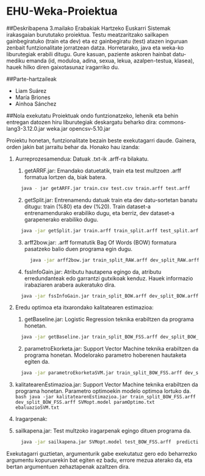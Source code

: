 # EHU-Weka-Proiektua

##Deskribapena
3.mailako Erabakiak Hartzeko Euskarri Sistemak irakasgaian burututako proiektua. Testu meatzaritzako sailkapen gainbegiratuko (train eta dev) eta ez gainbegiratu (test) atazen inguruan zenbait funtzionalitate jorratzean datza.
Horretarako, java eta weka-ko liburutegiak erabili ditugu. Gure kasuan, paziente askoren hainbat datu-mediku emanda (id, moduloa, adina, sexua, lekua, azalpen-testua, klasea), hauek hilko diren gaixotasunaz iragarriko du. 


##Parte-hartzaileak
- Liam Suárez
- María Briones
- Ainhoa Sánchez


##Nola exekutatu
Proiektuak ondo funtzionatzeko, lehenik eta behin entregan datozen hiru liburutegiak deskargatu beharko dira:
commons-lang3-3.12.0.jar
weka.jar
opencsv-5.10.jar

Proiektu honetan, funtzionalitate bezain beste exekutagarri daude. Gainera, orden jakin bat jarraitu behar da. Honako hau izanda:

1. Aurreprozesamendua: Datuak .txt-ik .arff-ra bilakatu.

   1. getARRF.jar: Emandako datuetatik, train eta test multzoen .arff formatua lortzen da, biak batera.
    ```bash
      java - jar getARFF.jar train.csv test.csv train.arff test.arff
     ```
    
   2. getSplit.jar: Entrenamendu datuak train eta dev datu-sortetan banatu ditugu: train (%80) eta dev (%20). Train dataset-a entrenamendurako erabiliko dugu, eta berriz, dev dataset-a garapenerako erabiliko dugu.
    ```bash
      java -jar getSplit.jar train.arff train_split.arff test_split.arff 
     ```

   3. arff2bow.jar: .arff formatutik Bag Of Words (BOW) formatura pasatzeko balio duen programa egin dugu.
      ```bash
        java -jar arff2bow.jar train_split_RAW.arff dev_split_RAW.arff test_RAW.arff dictionary.txt train_split_BOW.arff dev_split_BOW.arff test_BOW.arff 
      ```
      
   4. fssInfoGain.jar: Atributu hautapena egingo da, atributu erredundanteak edo garrantzi gutxikoak kenduz. Hauek informazio irabaziaren arabera aukeratuko dira.
     ```bash
       java -jar fssInfoGain.jar train_split_BOW.arff dev_split_BOW.arff test_BOW.arff train_split_BOW_FSS.arff dev_split_BOW_FSS.arff test_BOW_FSS.arff  
     ```


2. Eredu optimoa eta itxarondako kalitatearen estimazioa:
   
   1. getBaseline.jar: Logistic Regression teknika erabiltzen da programa honetan.
     ```bash
       java -jar getBaseline.jar train_split_BOW_FSS.arff dev_split_BOW_FSS.arff test_BOW_FSS.arff ebaluazioa_baseline.txt iragarpenak_baseline.txt 
     ```
   
   2. parametroEkorketa.jar: Support Vector Machine teknika erabiltzen da programa honetan. Modelorako parametro hoberenen hautaketa egiten da.
     ```bash
       java -jar parametroEkorketaSVM.jar train_split_BOW_FSS.arff dev_split_BOW_FSS.arff SVM.model paramOptimo.txt
     ```
   
  3. kalitatearenEstimazioa.jar: Support Vector Machine teknika erabiltzen da programa honetan. Parametro optimoekin modelo optimoa lortuko da.
    ```bash
      java -jar kalitatearenEstimazioa.jar train_split_BOW_FSS.arff dev_split_BOW_FSS.arff SVMopt.model paramOptimo.txt ebaluazioSVM.txt
    ```

3. Iragarpenak:
   
  1. sailkapena.jar: Test multzoko iragarpenak egingo dituen programa da.
     ```bash
       java -jar sailkapena.jar SVMopt.model test_BOW_FSS.arff  predictions.txt
     ```
     
Exekutagarri guztietan, argumenturik gabe exekutatuz gero edo beharrezko argumentu kopuruarekin bat egiten ez badu, errore mezua aterako da, eta bertan argumentuen zehaztapenak azaltzen dira.

